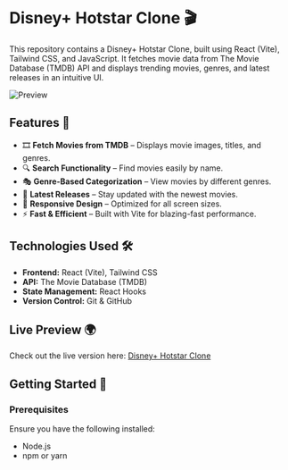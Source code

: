 # Disney+ Hotstar Clone 🎬

This repository contains a Disney+ Hotstar Clone, built using React (Vite), Tailwind CSS, and JavaScript. It fetches movie data from The Movie Database (TMDB) API and displays trending movies, genres, and latest releases in an intuitive UI.

![Preview]([https://drive.google.com/uc?export=view&id=1FSBKE80-IcJXBQ-Qp2gKVyeBHN0shOMd](https://drive.google.com/file/d/1hU3xZ-BLDWfG_o6L8SimTDoWxsC3k47F/view?usp=sharing))

## Features 🚀
- 🎞 **Fetch Movies from TMDB** – Displays movie images, titles, and genres.
- 🔍 **Search Functionality** – Find movies easily by name.
- 🎭 **Genre-Based Categorization** – View movies by different genres.
- 🎥 **Latest Releases** – Stay updated with the newest movies.
- 📱 **Responsive Design** – Optimized for all screen sizes.
- ⚡ **Fast & Efficient** – Built with Vite for blazing-fast performance.

## Technologies Used 🛠
- **Frontend:** React (Vite), Tailwind CSS
- **API:** The Movie Database (TMDB)
- **State Management:** React Hooks
- **Version Control:** Git & GitHub

## Live Preview 🌍
Check out the live version here: [Disney+ Hotstar Clone](https://your-live-link-here)

## Getting Started 🚀

### Prerequisites
Ensure you have the following installed:
- Node.js
- npm or yarn
